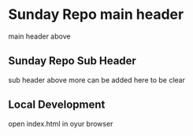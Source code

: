 # Sunday Repo main header

main header above


## Sunday Repo Sub Header
sub header above
more can be added here to be clear 

## Local Development
open index.html in oyur browser
